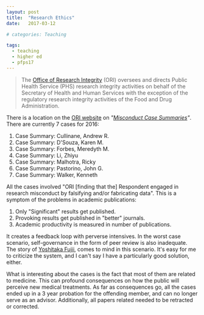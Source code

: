 ```yaml
---
layout: post
title:  "Research Ethics"
date:   2017-03-12

# categories: Teaching

tags:
  - teaching
  - higher ed
  - pfps17
---
```


> The [Office of Research Integrity][1] (ORI) oversees and directs Public Health Service (PHS) research integrity activities on behalf of the Secretary of Health and Human Services with the exception of the regulatory research integrity activities of the Food and Drug Administration.

<!-- more -->

There is a location on the [ORI website][1] on *"[Misconduct Case Summaries][2]"*.
There are currently 7 cases for 2016:

1. Case Summary: Cullinane, Andrew R.
1. Case Summary: D'Souza, Karen M.
1. Case Summary: Forbes, Meredyth M.
1. Case Summary: Li, Zhiyu
1. Case Summary: Malhotra, Ricky
1. Case Summary: Pastorino, John G.
1. Case Summary: Walker, Kenneth

All the cases involved "ORI [finding that the] Respondent engaged in research misconduct by falsifying and/or fabricating data".
This is a symptom of the problems in academic publications:

1. Only "Significant" results get published.
2. Provoking results get published in "better" journals.
3. Academic productivity is measured in number of publications.

It creates a feedback loop with perverse intensives.
In the worst case scenario,
self-governance in the form of peer review is also inadequate.
The story of [Yoshitaka Fujii][3], comes to mind in this scenario.
It's easy for me to criticize the system,
and I can't say I have a particularly good solution, either.

What is interesting about the cases is the fact that most of them are related to medicine.
This can profound consequences on how the public will perceive new medical treatments.
As far as consequences go, all the cases ended up in a 3 year probation for the offending member,
and can no longer serve as an advisor.
Additionally, all papers related needed to be retracted or corrected.


[1]: https://ori.hhs.gov/
[2]: https://ori.hhs.gov/case_summary
[3]: https://en.wikipedia.org/wiki/Yoshitaka_Fujii
